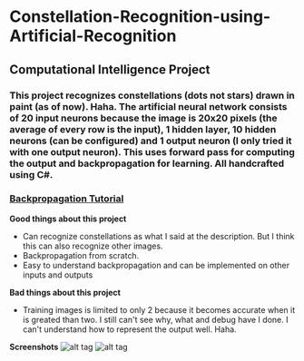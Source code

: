 # Constellation-Recognition-using-Artificial-Recognition

## Computational Intelligence Project

### This project recognizes constellations (dots not stars) drawn in paint (as of now). Haha. The artificial neural network consists of 20 input neurons because the image is 20x20 pixels (the average of every row is the input), 1 hidden layer, 10 hidden neurons (can be configured) and 1 output neuron (I only tried it with one output neuron). This uses forward pass for computing the output and backpropagation for learning. All handcrafted using C#. 

### [Backpropagation Tutorial](https://mattmazur.com/2015/03/17/a-step-by-step-backpropagation-example/)

**Good things about this project**
- Can recognize constellations as what I said at the description. But I think this can also recognize other images.
- Backpropagation from scratch.
- Easy to understand backpropagation and can be implemented on other inputs and outputs

**Bad things about this project**
- Training images is limited to only 2 because it becomes accurate when it is greated than two. I still can't see why, what and debug have I done. I can't understand how to represent the output well. Haha.

**Screenshots**
![alt tag](https://github.com/kurlp00/Constellation-Recognition-using-Artificial-Recognition/blob/master/screenshots/a.png)
![alt tag](https://github.com/kurlp00/Constellation-Recognition-using-Artificial-Recognition/blob/master/screenshots/b.png)
